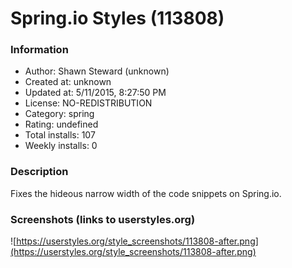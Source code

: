 # Spring.io Styles (113808)

### Information
- Author: Shawn Steward (unknown)
- Created at: unknown
- Updated at: 5/11/2015, 8:27:50 PM
- License: NO-REDISTRIBUTION
- Category: spring
- Rating: undefined
- Total installs: 107
- Weekly installs: 0


### Description
Fixes the hideous narrow width of the code snippets on Spring.io.


### Screenshots (links to userstyles.org)
![https://userstyles.org/style_screenshots/113808-after.png](https://userstyles.org/style_screenshots/113808-after.png)


